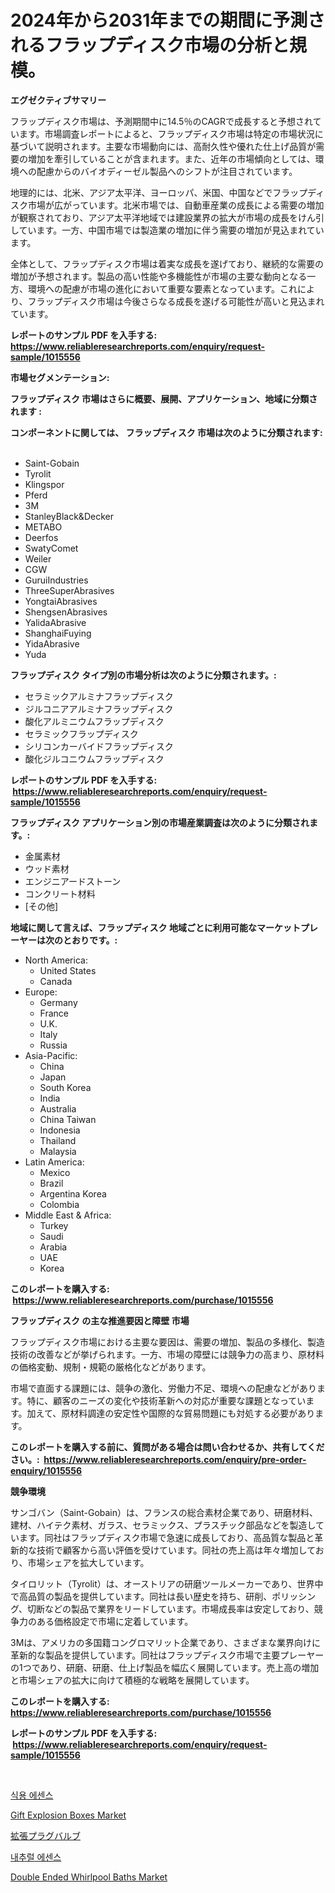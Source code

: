 <p><h1>2024年から2031年までの期間に予測されるフラップディスク市場の分析と規模。</h1></p><p><strong>エグゼクティブサマリー</strong></p>
<p><p>フラップディスク市場は、予測期間中に14.5％のCAGRで成長すると予想されています。市場調査レポートによると、フラップディスク市場は特定の市場状況に基づいて説明されます。主要な市場動向には、高耐久性や優れた仕上げ品質が需要の増加を牽引していることが含まれます。また、近年の市場傾向としては、環境への配慮からのバイオディーゼル製品へのシフトが注目されています。</p><p>地理的には、北米、アジア太平洋、ヨーロッパ、米国、中国などでフラップディスク市場が広がっています。北米市場では、自動車産業の成長による需要の増加が観察されており、アジア太平洋地域では建設業界の拡大が市場の成長をけん引しています。一方、中国市場では製造業の増加に伴う需要の増加が見込まれています。</p><p>全体として、フラップディスク市場は着実な成長を遂げており、継続的な需要の増加が予想されます。製品の高い性能や多機能性が市場の主要な動向となる一方、環境への配慮が市場の進化において重要な要素となっています。これにより、フラップディスク市場は今後さらなる成長を遂げる可能性が高いと見込まれています。</p></p>
<p><strong>レポートのサンプル PDF を入手する: <a href="https://www.reliableresearchreports.com/enquiry/request-sample/1015556">https://www.reliableresearchreports.com/enquiry/request-sample/1015556</a></strong></p>
<p><strong>市場セグメンテーション:</strong></p>
<p><strong> フラップディスク 市場はさらに概要、展開、アプリケーション、地域に分類されます :</strong></p>
<p><strong>コンポーネントに関しては、 フラップディスク 市場は次のように分類されます: &nbsp;</strong></p>
<p><ul><li>Saint-Gobain</li><li>Tyrolit</li><li>Klingspor</li><li>Pferd</li><li>3M</li><li>StanleyBlack&Decker</li><li>METABO</li><li>Deerfos</li><li>SwatyComet</li><li>Weiler</li><li>CGW</li><li>GuruiIndustries</li><li>ThreeSuperAbrasives</li><li>YongtaiAbrasives</li><li>ShengsenAbrasives</li><li>YalidaAbrasive</li><li>ShanghaiFuying</li><li>YidaAbrasive</li><li>Yuda</li></ul></p>
<p><strong> フラップディスク タイプ別の市場分析は次のように分類されます。:</strong></p>
<p><ul><li>セラミックアルミナフラップディスク</li><li>ジルコニアアルミナフラップディスク</li><li>酸化アルミニウムフラップディスク</li><li>セラミックフラップディスク</li><li>シリコンカーバイドフラップディスク</li><li>酸化ジルコニウムフラップディスク</li></ul></p>
<p><strong>レポートのサンプル PDF を入手する: &nbsp;<a href="https://www.reliableresearchreports.com/enquiry/request-sample/1015556">https://www.reliableresearchreports.com/enquiry/request-sample/1015556</a></strong></p>
<p><strong> フラップディスク アプリケーション別の市場産業調査は次のように分類されます。:</strong></p>
<p><ul><li>金属素材</li><li>ウッド素材</li><li>エンジニアードストーン</li><li>コンクリート材料</li><li>[その他]</li></ul></p>
<p><strong>地域に関して言えば、フラップディスク 地域ごとに利用可能なマーケットプレーヤーは次のとおりです。:</strong></p>
<p><ul>
    <li>
        North America:
        <ul>
            <li>United States</li>
            <li>Canada</li>
        </ul>
    </li>
    <li>
        Europe:
        <ul>
            <li>Germany</li>
            <li>France</li>
            <li>U.K.</li>
            <li>Italy</li>
            <li>Russia</li>
        </ul>
    </li>
    <li>
        Asia-Pacific:
        <ul>
            <li>China</li>
            <li>Japan</li>
            <li>South Korea</li>
            <li>India</li>
            <li>Australia</li>
            <li>China Taiwan</li>
            <li>Indonesia</li>
            <li>Thailand</li>
            <li>Malaysia</li>
        </ul>
    </li>
    <li>
        Latin America:
        <ul>
            <li>Mexico</li>
            <li>Brazil</li>
            <li>Argentina Korea</li>
            <li>Colombia</li>
        </ul>
    </li>
    <li>
        Middle East & Africa:
        <ul>
            <li>Turkey</li>
            <li>Saudi</li>
            <li>Arabia</li>
            <li>UAE</li>
            <li>Korea</li>
        </ul>
    </li>
    </ul></p>
<p><strong>このレポートを購入する: &nbsp;<a href="https://www.reliableresearchreports.com/purchase/1015556">https://www.reliableresearchreports.com/purchase/1015556</a></strong></p>
<p><strong>フラップディスク の主な推進要因と障壁 市場</strong></p>
<p><p>フラップディスク市場における主要な要因は、需要の増加、製品の多様化、製造技術の改善などが挙げられます。一方、市場の障壁には競争力の高まり、原材料の価格変動、規制・規範の厳格化などがあります。</p><p>市場で直面する課題には、競争の激化、労働力不足、環境への配慮などがあります。特に、顧客のニーズの変化や技術革新への対応が重要な課題となっています。加えて、原材料調達の安定性や国際的な貿易問題にも対処する必要があります。</p></p>
<p><strong>このレポートを購入する前に、質問がある場合は問い合わせるか、共有してください。:&nbsp; <a href="https://www.reliableresearchreports.com/enquiry/pre-order-enquiry/1015556">https://www.reliableresearchreports.com/enquiry/pre-order-enquiry/1015556</a></strong></p>
<p><strong>競争環境</strong></p>
<p><p>サンゴバン（Saint-Gobain）は、フランスの総合素材企業であり、研磨材料、建材、ハイテク素材、ガラス、セラミックス、プラスチック部品などを製造しています。同社はフラップディスク市場で急速に成長しており、高品質な製品と革新的な技術で顧客から高い評価を受けています。同社の売上高は年々増加しており、市場シェアを拡大しています。</p><p>タイロリット（Tyrolit）は、オーストリアの研磨ツールメーカーであり、世界中で高品質の製品を提供しています。同社は長い歴史を持ち、研削、ポリッシング、切断などの製品で業界をリードしています。市場成長率は安定しており、競争力のある価格設定で市場に定着しています。</p><p>3Mは、アメリカの多国籍コングロマリット企業であり、さまざまな業界向けに革新的な製品を提供しています。同社はフラップディスク市場で主要プレーヤーの1つであり、研磨、研磨、仕上げ製品を幅広く展開しています。売上高の増加と市場シェアの拡大に向けて積極的な戦略を展開しています。</p></p>
<p><strong>このレポートを購入する: &nbsp; <a href="https://www.reliableresearchreports.com/purchase/1015556">https://www.reliableresearchreports.com/purchase/1015556</a></strong></p>
<p><strong>レポートのサンプル PDF を入手する: &nbsp;<a href="https://www.reliableresearchreports.com/enquiry/request-sample/1015556">https://www.reliableresearchreports.com/enquiry/request-sample/1015556</a></strong><strong></strong></p>
<p>&nbsp;</p>
<p><p><a href="https://github.com/crfsywufhm81415/Market-Research-Report-List-1/blob/main/10063103581.md">식용 에센스</a></p><p><a href="https://github.com/Alonsoolds3wq1d81czn8rbol/Market-Research-Report-List-1/blob/main/gift-explosion-boxes-market.md">Gift Explosion Boxes Market</a></p><p><a href="https://github.com/cnnriuez22368/Market-Research-Report-List-1/blob/main/37159913995.md">拡張プラグバルブ</a></p><p><a href="https://github.com/vs10l4sfg5c/Market-Research-Report-List-1/blob/main/88413203582.md">내추럴 에센스</a></p><p><a href="https://github.com/yemakinde/Market-Research-Report-List-1/blob/main/double-ended-whirlpool-baths-market.md">Double Ended Whirlpool Baths Market</a></p></p>